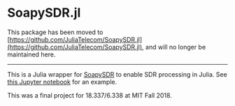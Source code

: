 # SoapySDR.jl

This package has been moved to [https://github.com/JuliaTelecom/SoapySDR.jl](https://github.com/JuliaTelecom/SoapySDR.jl), and will no longer be maintained here.

*** 

This is a Julia wrapper for [SoapySDR](https://github.com/pothosware/SoapySDR/wiki) to enable SDR processing in Julia. See [this Jupyter notebook](examples/SoapySDR.jl.ipynb) for an example.

This was a final project for 18.337/6.338 at MIT Fall 2018.
